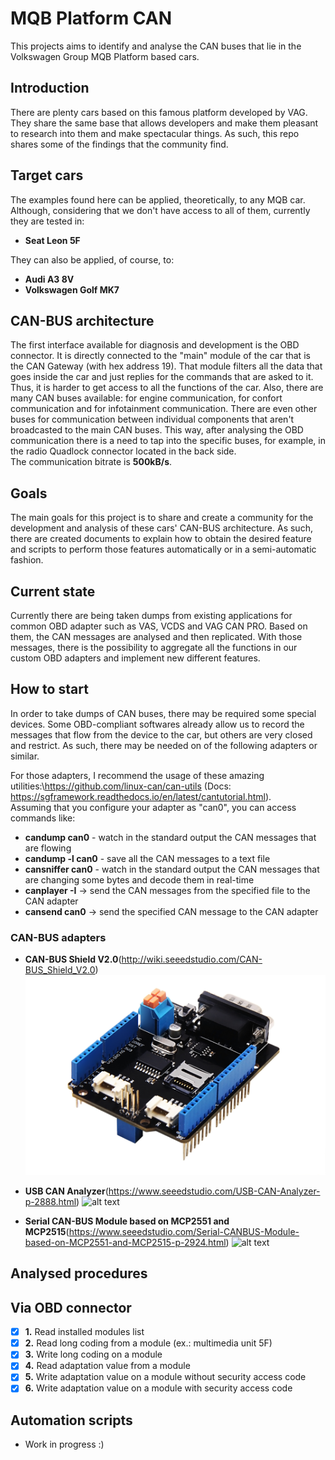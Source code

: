 # MQB Platform CAN
This projects aims to identify and analyse the CAN buses that lie in the Volkswagen Group MQB Platform based cars.
## Introduction
There are plenty cars based on this famous platform developed by VAG. They share the same base that allows developers and make them pleasant to research into them and make spectacular things. As such, this repo shares some of the findings that the community find.

## Target cars
The examples found here can be applied, theoretically, to any MQB car. Although, considering that we don't have access to all of them, currently they are tested in:

- <b>Seat Leon 5F</b>

They can also be applied, of course, to:
- <b>Audi A3 8V</b>
- <b>Volkswagen Golf MK7</b>

## CAN-BUS architecture
The first interface available for diagnosis and development is the OBD connector. It is directly connected to the "main" module of the car that is the CAN Gateway (with hex address 19). That module filters all the data that goes inside the car and just replies for the commands that are asked to it. Thus, it is harder to get access to all the functions of the car. Also, there are many CAN buses available: for engine communication, for confort communication and for infotainment communication. There are even other buses for communication between individual components that aren't broadcasted to the main CAN buses. This way, after analysing the OBD communication there is a need to tap into the specific buses, for example, in the radio Quadlock connector located in the back side.\
The communication bitrate is <b>500kB/s</b>.

## Goals
The main goals for this project is to share and create a community for the development and analysis of these cars' CAN-BUS architecture. As such, there are created documents to explain how to obtain the desired feature and scripts to perform those features automatically or in a semi-automatic fashion. 

## Current state
Currently there are being taken dumps from existing applications for common OBD adapter such as VAS, VCDS and VAG CAN PRO. Based on them, the CAN messages are analysed and then replicated. With those messages, there is the possibility to aggregate all the functions in our custom OBD adapters and implement new different features.

## How to start
In order to take dumps of CAN buses, there may be required some special devices. Some OBD-compliant softwares already allow us to record the messages that flow from the device to the car, but others are very closed and restrict. As such, there may be needed on of the following adapters or similar.

For those adapters, I recommend the usage of these amazing utilities:\https://github.com/linux-can/can-utils (Docs: https://sgframework.readthedocs.io/en/latest/cantutorial.html).\
Assuming that you configure your adapter as "can0", you can access commands like:
- <b>candump can0</b> - watch in the standard output the CAN messages that are flowing
- <b>candump -l can0</b> - save all the CAN messages to a text file
- <b>cansniffer can0</b> - watch in the standard output the CAN messages that are changing some bytes and decode them in real-time
- <b>canplayer -I</b> <filename> -> send the CAN messages from the specified file to the CAN adapter
- <b>cansend can0</b> <CAN message> -> send the specified CAN message to the CAN adapter

### CAN-BUS adapters
- <b>CAN-BUS Shield V2.0</b>\(http://wiki.seeedstudio.com/CAN-BUS_Shield_V2.0)
![alt text](https://github.com/SeeedDocument/CAN-BUS-Shield-V2.0/raw/master/img/CAN_BUS_Shield_V2.jpg)

- <b>USB CAN Analyzer</b>\(https://www.seeedstudio.com/USB-CAN-Analyzer-p-2888.html)
![alt text](https://statics3.seeedstudio.com/seeed/file/2017-06/bazaar487719_1.jpg)

- <b>Serial CAN-BUS Module based on MCP2551 and MCP2515</b>\(https://www.seeedstudio.com/Serial-CANBUS-Module-based-on-MCP2551-and-MCP2515-p-2924.html)
![alt text](https://statics3.seeedstudio.com/seeed/file/2018-08/bazaar891352_img_2945a.JPG)

## Analysed procedures
## Via OBD connector
- [x] <b>1.</b> Read installed modules list 
- [x] <b>2.</b> Read long coding from a module (ex.: multimedia unit 5F)
- [x] <b>3.</b> Write long coding on a module
- [x] <b>4.</b> Read adaptation value from a module
- [x] <b>5.</b> Write adaptation value on a module without security access code
- [x] <b>6.</b> Write adaptation value on a module with security access code

## Automation scripts
- Work in progress :)
